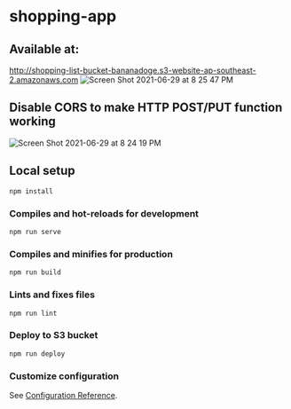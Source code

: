 # shopping-app
## Available at:
http://shopping-list-bucket-bananadoge.s3-website-ap-southeast-2.amazonaws.com
![Screen Shot 2021-06-29 at 8 25 47 PM](https://user-images.githubusercontent.com/40383416/123763743-349bcb80-d918-11eb-891a-26611524f94c.png)


## Disable CORS to make HTTP POST/PUT function working

![Screen Shot 2021-06-29 at 8 24 19 PM](https://user-images.githubusercontent.com/40383416/123763513-fdc5b580-d917-11eb-90de-f12647024cd1.png)

## Local setup
```
npm install
```

### Compiles and hot-reloads for development
```
npm run serve
```

### Compiles and minifies for production
```
npm run build
```

### Lints and fixes files
```
npm run lint
```

### Deploy to S3 bucket
```
npm run deploy
```

### Customize configuration
See [Configuration Reference](https://cli.vuejs.org/config/).
